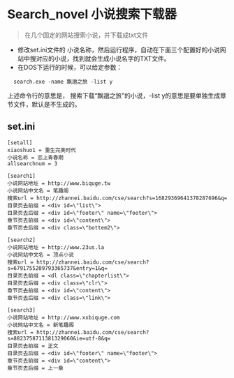 # Search_novel 小说搜索下载器
> 在几个固定的网站搜索小说，并下载成txt文件


- 修改set.ini文件的 小说名称，然后运行程序，自动在下面三个配置好的小说网站中搜对应的小说，找到就会生成小说名字的TXT文件。
- 在DOS下运行的时候，可以给定参数：

```
  search.exe -name 飘邈之旅 -list y 
```
  上述命令行的意思是， 搜索下载“飘邈之旅”的小说，-list y的意思是要单独生成章节文件，默认是不生成的。
    
## set.ini

```
[setall]
xiaoshuo1 = 重生完美时代
小说名称 = 恋上青春期
allsearchnum = 3

[search1]
小说网站地址 = http://www.biquge.tw
小说网站中文名 = 笔趣阁
搜索url = http://zhannei.baidu.com/cse/search?s=16829369641378287696&q=
目录页去前缀 = <div id=\"list\">
目录页去后缀 = <div id=\"footer\" name=\"footer\">
章节页去前缀 = <div id=\"content\">
章节页去后缀 = <div class=\"bottem2\">

[search2]
小说网站地址 = http://www.23us.la
小说网站中文名 = 顶点小说
搜索url = http://zhannei.baidu.com/cse/search?s=6791755209793365737&entry=1&q=
目录页去前缀 = <dl class=\"chapterlist\">
目录页去后缀 = <div class=\"clr\">
章节页去前缀 = <div id=\"content\">
章节页去后缀 = <div class=\"link\">

[search3]
小说网站地址 = http://www.xxbiquge.com
小说网站中文名 = 新笔趣阁
搜索url = http://zhannei.baidu.com/cse/search?s=8823758711381329060&ie=utf-8&q=
目录页去前缀 = 正文
目录页去后缀 = <div id=\"footer\" name=\"footer\">
章节页去前缀 = <div id=\"content\">
章节页去后缀 = 上一章
```
